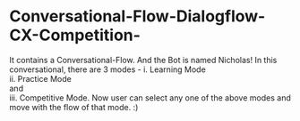 # Conversational-Flow-Dialogflow-CX-Competition-
It contains a Conversational-Flow. And the Bot is named Nicholas!
In this conversational, there are 3 modes - 
i. Learning Mode  
ii. Practice Mode   
      and   
iii. Competitive Mode. 
Now user can select any one of the above modes and move with the flow of that mode. :) 
